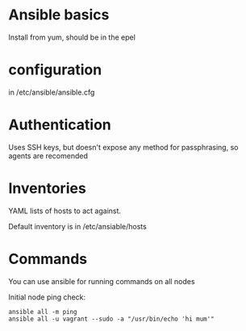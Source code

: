 Ansible basics
======================================

Install from yum, should be in the epel


configuration
==================

in /etc/ansible/ansible.cfg

Authentication
==================

Uses SSH keys, but doesn't expose any method for passphrasing, so agents are recomended

Inventories
==================

YAML lists of hosts to act against.

Default inventory is in /etc/ansiable/hosts


Commands
==================

You can use ansible for running commands on all nodes

Initial node ping check:
```
ansible all -m ping
ansible all -u vagrant --sudo -a "/usr/bin/echo 'hi mum'"
```
